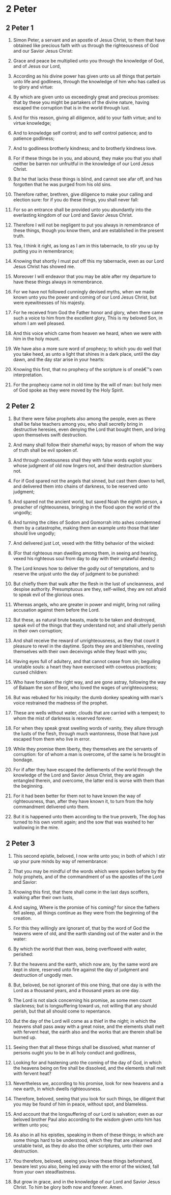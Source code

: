 # 2 Peter

## 2 Peter 1

1. Simon Peter, a servant and an apostle of Jesus Christ, to them that have obtained like precious faith with us through the righteousness of God and our Savior Jesus Christ:

2. Grace and peace be multiplied unto you through the knowledge of God, and of Jesus our Lord,

3. According as his divine power has given unto us all things that pertain unto life and godliness, through the knowledge of him who has called us to glory and virtue:

4. By which are given unto us exceedingly great and precious promises: that by these you might be partakers of the divine nature, having escaped the corruption that is in the world through lust.

5. And for this reason, giving all diligence, add to your faith virtue; and to virtue knowledge;

6. And to knowledge self control; and to self control patience; and to patience godliness;

7. And to godliness brotherly kindness; and to brotherly kindness love.

8. For if these things be in you, and abound, they make you that you shall neither be barren nor unfruitful in the knowledge of our Lord Jesus Christ.

9. But he that lacks these things is blind, and cannot see afar off, and has forgotten that he was purged from his old sins.

10. Therefore rather, brethren, give diligence to make your calling and election sure: for if you do these things, you shall never fall:

11. For so an entrance shall be provided unto you abundantly into the everlasting kingdom of our Lord and Savior Jesus Christ.

12. Therefore I will not be negligent to put you always in remembrance of these things, though you know them, and are established in the present truth.

13. Yea, I think it right, as long as I am in this tabernacle, to stir you up by putting you in remembrance;

14. Knowing that shortly I must put off this my tabernacle, even as our Lord Jesus Christ has showed me.

15. Moreover I will endeavor that you may be able after my departure to have these things always in remembrance.

16. For we have not followed cunningly devised myths, when we made known unto you the power and coming of our Lord Jesus Christ, but were eyewitnesses of his majesty.

17. For he received from God the Father honor and glory, when there came such a voice to him from the excellent glory, This is my beloved Son, in whom I am well pleased.

18. And this voice which came from heaven we heard, when we were with him in the holy mount.

19. We have also a more sure word of prophecy; to which you do well that you take heed, as unto a light that shines in a dark place, until the day dawn, and the day star arise in your hearts:

20. Knowing this first, that no prophecy of the scripture is of oneâ€™s own interpretation.

21. For the prophecy came not in old time by the will of man: but holy men of God spoke as they were moved by the Holy Spirit.

## 2 Peter 2

1. But there were false prophets also among the people, even as there shall be false teachers among you, who shall secretly bring in destructive heresies, even denying the Lord that bought them, and bring upon themselves swift destruction.

2. And many shall follow their shameful ways; by reason of whom the way of truth shall be evil spoken of.

3. And through covetousness shall they with false words exploit you: whose judgment of old now lingers not, and their destruction slumbers not.

4. For if God spared not the angels that sinned, but cast them down to hell, and delivered them into chains of darkness, to be reserved unto judgment;

5. And spared not the ancient world, but saved Noah the eighth person, a preacher of righteousness, bringing in the flood upon the world of the ungodly;

6. And turning the cities of Sodom and Gomorrah into ashes condemned them by a catastrophe, making them an example unto those that later should live ungodly;

7. And delivered just Lot, vexed with the filthy behavior of the wicked:

8. (For that righteous man dwelling among them, in seeing and hearing, vexed his righteous soul from day to day with their unlawful deeds;)

9. The Lord knows how to deliver the godly out of temptations, and to reserve the unjust unto the day of judgment to be punished:

10. But chiefly them that walk after the flesh in the lust of uncleanness, and despise authority. Presumptuous are they, self-willed, they are not afraid to speak evil of the glorious ones.

11. Whereas angels, who are greater in power and might, bring not railing accusation against them before the Lord.

12. But these, as natural brute beasts, made to be taken and destroyed, speak evil of the things that they understand not; and shall utterly perish in their own corruption;

13. And shall receive the reward of unrighteousness, as they that count it pleasure to revel in the daytime. Spots they are and blemishes, reveling themselves with their own deceivings while they feast with you;

14. Having eyes full of adultery, and that cannot cease from sin; beguiling unstable souls: a heart they have exercised with covetous practices; cursed children:

15. Who have forsaken the right way, and are gone astray, following the way of Balaam the son of Beor, who loved the wages of unrighteousness;

16. But was rebuked for his iniquity: the dumb donkey speaking with man's voice restrained the madness of the prophet.

17. These are wells without water, clouds that are carried with a tempest; to whom the mist of darkness is reserved forever.

18. For when they speak great swelling words of vanity, they allure through the lusts of the flesh, through much wantonness, those that have just escaped from them who live in error.

19. While they promise them liberty, they themselves are the servants of corruption: for of whom a man is overcome, of the same is he brought in bondage.

20. For if after they have escaped the defilements of the world through the knowledge of the Lord and Savior Jesus Christ, they are again entangled therein, and overcome, the latter end is worse with them than the beginning.

21. For it had been better for them not to have known the way of righteousness, than, after they have known it, to turn from the holy commandment delivered unto them.

22. But it is happened unto them according to the true proverb, The dog has turned to his own vomit again; and the sow that was washed to her wallowing in the mire.

## 2 Peter 3

1. This second epistle, beloved, I now write unto you; in both of which I stir up your pure minds by way of remembrance:

2. That you may be mindful of the words which were spoken before by the holy prophets, and of the commandment of us the apostles of the Lord and Savior:

3. Knowing this first, that there shall come in the last days scoffers, walking after their own lusts,

4. And saying, Where is the promise of his coming? for since the fathers fell asleep, all things continue as they were from the beginning of the creation.

5. For this they willingly are ignorant of, that by the word of God the heavens were of old, and the earth standing out of the water and in the water:

6. By which the world that then was, being overflowed with water, perished:

7. But the heavens and the earth, which now are, by the same word are kept in store, reserved unto fire against the day of judgment and destruction of ungodly men.

8. But, beloved, be not ignorant of this one thing, that one day is with the Lord as a thousand years, and a thousand years as one day.

9. The Lord is not slack concerning his promise, as some men count slackness; but is longsuffering toward us, not willing that any should perish, but that all should come to repentance.

10. But the day of the Lord will come as a thief in the night; in which the heavens shall pass away with a great noise, and the elements shall melt with fervent heat, the earth also and the works that are therein shall be burned up.

11. Seeing then that all these things shall be dissolved, what manner of persons ought you to be in all holy conduct and godliness,

12. Looking for and hastening unto the coming of the day of God, in which the heavens being on fire shall be dissolved, and the elements shall melt with fervent heat?

13. Nevertheless we, according to his promise, look for new heavens and a new earth, in which dwells righteousness.

14. Therefore, beloved, seeing that you look for such things, be diligent that you may be found of him in peace, without spot, and blameless.

15. And account that the longsuffering of our Lord is salvation; even as our beloved brother Paul also according to the wisdom given unto him has written unto you;

16. As also in all his epistles, speaking in them of these things; in which are some things hard to be understood, which they that are unlearned and unstable twist, as they do also the other scriptures, unto their own destruction.

17. You therefore, beloved, seeing you know these things beforehand, beware lest you also, being led away with the error of the wicked, fall from your own steadfastness.

18. But grow in grace, and in the knowledge of our Lord and Savior Jesus Christ. To him be glory both now and forever. Amen.

